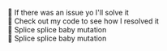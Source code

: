 :microphone: If there was an issue yo I'll solve it <br>
:microphone: Check out my code to see how I resolved it <br>
:microphone: Splice splice baby mutation <br>
:microphone: Splice splice baby mutation <br>
